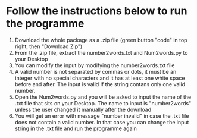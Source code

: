 # Follow the instructions below to run the programme
1. Download the whole package as a .zip file (green button "code" in top right, then "Download Zip")
2. From the .zip file, extract the number2words.txt and Num2words.py to your Desktop
3. You can modify the input by modifying the number2words.txt file
4. A valid number is not separated by commas or dots, it must be an integer with no special characters 
   and it has at least one white space before and after. The input is valid if the string contans only one valid number.
5. Open the Num2words.py and you will be asked to input the name of the .txt file that sits on your Desktop. 
   The name to input is "number2words" unless the user changed it manually after the download 
6. You will get an error with message "number invalid" in case the .txt file does not contain a valid number.
   In that case you can change the input string in the .txt file and run the programme again
